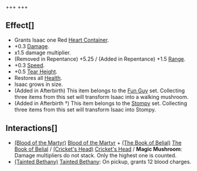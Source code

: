 +++
+++

Effect[]
--------


* Grants Isaac one Red [Heart Container](/wiki/Heart_Container "Heart Container").
* +0.3 [Damage](/wiki/Damage "Damage").
* x1.5 damage multiplier.
* (Removed in Repentance) +5.25 / (Added in Repentance) +1.5 [Range](/wiki/Range "Range").
* +0.3 [Speed](/wiki/Speed "Speed").
* +0.5 [Tear Height](/wiki/Tear_Height "Tear Height").
* Restores all [Health](/wiki/Health "Health").
* Isaac grows in size.
* (Added in Afterbirth) This item belongs to the [Fun Guy](/wiki/Fun_Guy "Fun Guy") set. Collecting three items from this set will transform Isaac into a walking mushroom.
* (Added in Afterbirth †) This item belongs to the [Stompy](/wiki/Stompy "Stompy") set. Collecting three items from this set will transform Isaac into Stompy.


Interactions[]
--------------


* [(Blood of the Martyr)](/wiki/Blood_of_the_Martyr "Blood of the Martyr") [Blood of the Martyr](/wiki/Blood_of_the_Martyr "Blood of the Martyr") + [(The Book of Belial)](/wiki/The_Book_of_Belial "The Book of Belial") [The Book of Belial](/wiki/The_Book_of_Belial "The Book of Belial") / [(Cricket's Head)](/wiki/Cricket%27s_Head "Cricket's Head") [Cricket's Head](/wiki/Cricket%27s_Head "Cricket's Head") / **Magic Mushroom**: Damage multipliers do not stack. Only the highest one is counted.
* [(Tainted Bethany)](/wiki/Tainted_Bethany "Tainted Bethany") [Tainted Bethany](/wiki/Tainted_Bethany "Tainted Bethany"): On pickup, grants 12 blood charges.


